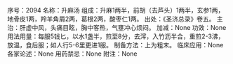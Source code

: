 序号：2094
名称：升麻汤
组成：升麻1两半，前胡（去芦头）1两半，玄参1两，地骨皮1两，羚羊角屑2两，葛根2两，酸枣仁1两。
出处：《圣济总录》卷五。
主治：肝虚中风，头痛目眩，胸中客热，气壅冲心烦闷。
加减：None
功效：None
用法用量：每服5钱匕，以水1盏半，煎至8分，去滓，入竹沥半合，重煎2-3沸，放温，食后服；如人行5-6里更进1服。
制备方法：上为粗末。
临床应用：None
各家论述：None
用药禁忌：None
附注：None
